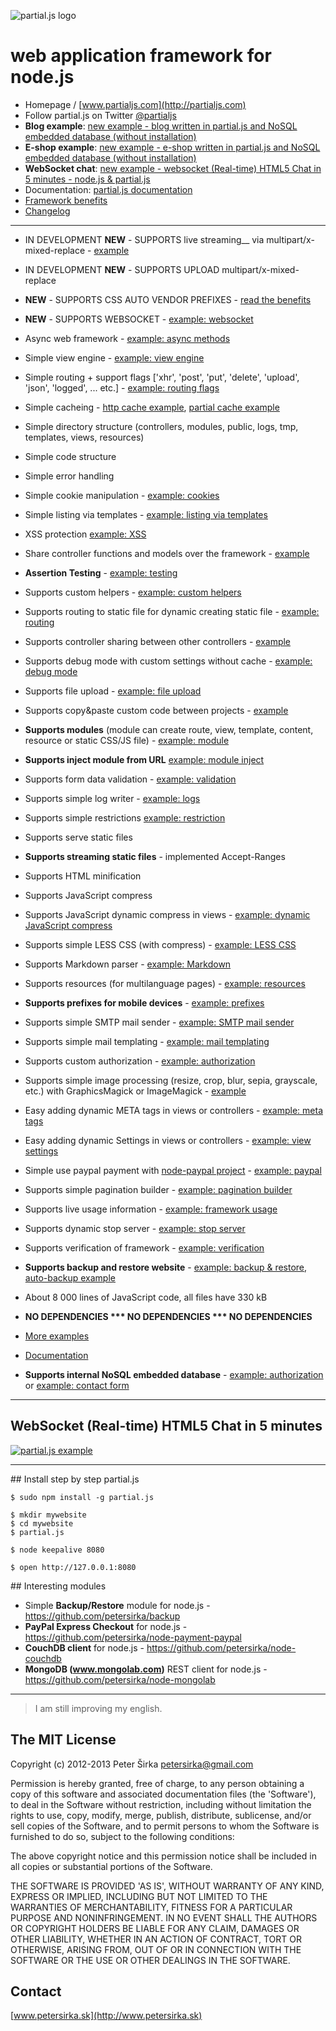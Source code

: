 ![partial.js logo](http://petersirka.sk/partial-js/logo-new.png)

web application framework for node.js
=====================================

- Homepage / [www.partialjs.com](http://partialjs.com)
- Follow partial.js on Twitter [@partialjs](https://twitter.com/partialjs)
- __Blog example__: [new example - blog written in partial.js and NoSQL embedded database (without installation)](http://blog.partialjs.com)
- __E-shop example__: [new example - e-shop written in partial.js and NoSQL embedded database (without installation)](http://eshop.partialjs.com)
- __WebSocket chat__: [new example - websocket (Real-time) HTML5 Chat in 5 minutes - node.js & partial.js](http://www.youtube.com/watch?v=lW1vsKMUaKg)
- Documentation: [partial.js documentation](http://partialjs.com/documentation/)
- [Framework benefits](http://www.partialjs.com/benefits/)
- [Changelog](https://github.com/petersirka/partial.js/blob/master/changes.txt)

***

* IN DEVELOPMENT **NEW** - SUPPORTS live streaming__ via multipart/x-mixed-replace - [example](https://github.com/petersirka/partial.js/tree/master/examples/live-streaming)
* IN DEVELOPMENT **NEW** - SUPPORTS UPLOAD multipart/x-mixed-replace

* **NEW** - SUPPORTS CSS AUTO VENDOR PREFIXES - [read the benefits](http://www.partialjs.com/benefits/)
* **NEW** - SUPPORTS WEBSOCKET - [example: websocket](https://github.com/petersirka/partial.js/tree/master/examples/websocket)
* Async web framework - [example: async methods](https://github.com/petersirka/partial.js/tree/master/examples/async)
* Simple view engine - [example: view engine](https://github.com/petersirka/partial.js/tree/master/examples/views)
* Simple routing + support flags ['xhr', 'post', 'put', 'delete', 'upload', 'json', 'logged', ... etc.] - [example: routing flags](https://github.com/petersirka/partial.js/tree/master/examples/routing-flags)
* Simple cacheing - [http cache example](https://github.com/petersirka/partial.js/tree/master/examples/cache-http), [partial cache example](https://github.com/petersirka/partial.js/tree/master/examples/cache-partial)
* Simple directory structure (controllers, modules, public, logs, tmp, templates, views, resources)
* Simple code structure
* Simple error handling
* Simple cookie manipulation - [example: cookies](https://github.com/petersirka/partial.js/tree/master/examples/cookies)
* Simple listing via templates - [example: listing via templates](https://github.com/petersirka/partial.js/tree/master/examples/templating)
* XSS protection [example: XSS](https://github.com/petersirka/partial.js/tree/master/examples/framework-xss-protection)
* Share controller functions and models over the framework - [example](https://github.com/petersirka/partial.js/tree/master/examples/controller-sharing)
* __Assertion Testing__ - [example: testing](https://github.com/petersirka/partial.js/tree/master/examples/testing)
* Supports custom helpers - [example: custom helpers](https://github.com/petersirka/partial.js/tree/master/examples/View-custom-helper)
* Supports routing to static file for dynamic creating static file - [example: routing](https://github.com/petersirka/partial.js/tree/master/examples/routing)
* Supports controller sharing between other controllers - [example](https://github.com/petersirka/partial.js/tree/master/examples/controller-sharing)
* Supports debug mode with custom settings without cache - [example: debug mode](https://github.com/petersirka/partial.js/tree/master/examples/config-debug-release)
* Supports file upload - [example: file upload](https://github.com/petersirka/partial.js/tree/master/examples/upload-multipart)
* Supports copy&paste custom code between projects - [example](https://github.com/petersirka/partial.js/tree/master/examples/framework-custom)
* __Supports modules__ (module can create route, view, template, content, resource or static CSS/JS file) - [example: module](https://github.com/petersirka/partial.js/tree/master/examples/framework-modules)
* __Supports inject module from URL__ [example: module inject](https://github.com/petersirka/partial.js/tree/master/examples/framework-inject)
* Supports form data validation - [example: validation](https://github.com/petersirka/partial.js/tree/master/examples/validation)
* Supports simple log writer - [example: logs](https://github.com/petersirka/partial.js/tree/master/examples/logs)
* Supports simple restrictions [example: restriction](https://github.com/petersirka/partial.js/tree/master/examples/restrictions-ip)
* Supports serve static files
* __Supports streaming static files__ - implemented Accept-Ranges
* Supports HTML minification
* Supports JavaScript compress
* Supports JavaScript dynamic compress in views - [example: dynamic JavaScript compress](https://github.com/petersirka/partial.js/tree/master/examples/views-javascript-compress)
* Supports simple LESS CSS (with compress) - [example: LESS CSS](https://github.com/petersirka/partial.js/tree/master/examples/css-less)
* Supports Markdown parser - [example: Markdown](https://github.com/petersirka/partial.js/tree/master/examples/markdown)
* Supports resources (for multilanguage pages) - [example: resources](https://github.com/petersirka/partial.js/tree/master/examples/localization-resources)
* __Supports prefixes for mobile devices__ - [example: prefixes](https://github.com/petersirka/partial.js/tree/master/examples/mobile)
* Supports simple SMTP mail sender - [example: SMTP mail sender](https://github.com/petersirka/partial.js/tree/master/examples/email-templating)
* Supports simple mail templating - [example: mail templating](https://github.com/petersirka/partial.js/tree/master/examples/email-templating)
* Supports custom authorization - [example: authorization](https://github.com/petersirka/partial.js/tree/master/examples/authorization)
* Supports simple image processing (resize, crop, blur, sepia, grayscale, etc.)  with GraphicsMagick or ImageMagick - [example](https://github.com/petersirka/partial.js/tree/master/examples/picture-resize)
* Easy adding dynamic META tags in views or controllers - [example: meta tags](https://github.com/petersirka/partial.js/tree/master/examples/views-meta)
* Easy adding dynamic Settings in views or controllers - [example: view settings](https://github.com/petersirka/partial.js/tree/master/examples/views-settings)
* Simple use paypal payment with [node-paypal project](https://github.com/petersirka/node-paypal) - [example: paypal](https://github.com/petersirka/partial.js/tree/master/examples/paypal)
* Supports simple pagination builder - [example: pagination builder](https://github.com/petersirka/partial.js/tree/master/examples/paging)
* Supports live usage information - [example: framework usage](https://github.com/petersirka/partial.js/tree/master/examples/framework-usage)
* Supports dynamic stop server - [example: stop server](https://github.com/petersirka/partial.js/tree/master/examples/framework-stop)
* Supports verification of framework - [example: verification](https://github.com/petersirka/partial.js/tree/master/examples/framework-verification)
* __Supports backup and restore website__ - [example: backup & restore](https://github.com/petersirka/partial.js/tree/master/examples/backup-restore), [auto-backup example](https://github.com/petersirka/partial.js/tree/master/examples/auto-backup)
* About 8 000 lines of JavaScript code, all files have 330 kB
* __NO DEPENDENCIES *** NO DEPENDENCIES *** NO DEPENDENCIES__
* [More examples](https://github.com/petersirka/partial.js/tree/master/examples)
* [Documentation](http://www.partialjs.com/documentation/)
* __Supports internal NoSQL embedded database__ - [example: authorization](https://github.com/petersirka/partial.js/tree/master/examples/authorization) or [example: contact form](https://github.com/petersirka/partial.js/tree/master/examples/contact-form)

***

## WebSocket (Real-time) HTML5 Chat in 5 minutes

[![partial.js example](http://partialjs.com/img/video.jpg)](http://www.youtube.com/watch?v=lW1vsKMUaKg)

***


## Install step by step partial.js

```
$ sudo npm install -g partial.js
```
```
$ mkdir mywebsite
$ cd mywebsite
$ partial.js
```
```
$ node keepalive 8080
```
```
$ open http://127.0.0.1:8080
```

## Interesting modules

* Simple __Backup/Restore__ module for node.js - https://github.com/petersirka/backup
* __PayPal Express Checkout__ for node.js - https://github.com/petersirka/node-payment-paypal
* __CouchDB client__ for node.js - https://github.com/petersirka/node-couchdb
* __MongoDB (www.mongolab.com)__ REST client for node.js - https://github.com/petersirka/node-mongolab

***

> I am still improving my english.

## The MIT License

Copyright (c) 2012-2013 Peter Širka <petersirka@gmail.com>

Permission is hereby granted, free of charge, to any person obtaining a copy of this software and associated documentation files (the 'Software'), to deal in the Software without restriction, including without limitation the rights to use, copy, modify, merge, publish, distribute, sublicense, and/or sell copies of the Software, and to permit persons to whom the Software is furnished to do so, subject to the following conditions:

The above copyright notice and this permission notice shall be included in all copies or substantial portions of the Software.

THE SOFTWARE IS PROVIDED 'AS IS', WITHOUT WARRANTY OF ANY KIND, EXPRESS OR IMPLIED, INCLUDING BUT NOT LIMITED TO THE WARRANTIES OF MERCHANTABILITY, FITNESS FOR A PARTICULAR PURPOSE AND NONINFRINGEMENT. IN NO EVENT SHALL THE AUTHORS OR COPYRIGHT HOLDERS BE LIABLE FOR ANY CLAIM, DAMAGES OR OTHER LIABILITY, WHETHER IN AN ACTION OF CONTRACT, TORT OR OTHERWISE, ARISING FROM, OUT OF OR IN CONNECTION WITH THE SOFTWARE OR THE USE OR OTHER DEALINGS IN THE SOFTWARE.

## Contact

[www.petersirka.sk](http://www.petersirka.sk)
